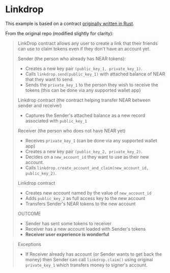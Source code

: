 # Linkdrop

This example is based on a contract [originally written in Rust](https://github.com/near/near-linkdrop).

From the original repo (modified slightly for clarity):

> LinkDrop contract allows any user to create a link that their friends can use to claim tokens even if they don't have an account yet.
>
> Sender (the person who already has NEAR tokens):
> - Creates a new key pair `(public_key_1, private_key_1)`.
> - Calls `linkdrop.send(public_key_1)` with attached balance of NEAR that they want to send.
> - Sends the `private_key_1` to the person they wish to receive the tokens (this can be done via any supported wallet app)
>
> Linkdrop contract (the contract helping transfer NEAR between sender and receiver)
> - Captures the Sender's attached balance as a new record associated with `public_key_1`
>
> Receiver (the person who does not have NEAR yet)
> - Receives `private_key_1` (can be done via any supported wallet app)
> - Creates a new key pair `(public_key_2, private_key_2)`.
> - Decides on a `new_account_id` they want to use as their new account.
> - Calls `linkdrop.create_account_and_claim(new_account_id, public_key_2)`.
>
> Linkdrop contract
> - Creates new account named by the value of `new_account_id`
> - Adds `public_key_2` as full access key to the new account
> - Transfers Sender's NEAR tokens to the new account
>
> OUTCOME
> - Sender has sent some tokens to receiver
> - Receiver has a new account loaded with Sender's tokens
> - **Receiver user experience is wonderful**

> Exceptions
> - If Receiver already has account (or Sender wants to get back the money) then Sender can call `linkdrop.claim()` using original `private_key_1` which transfers money to signer's account.
